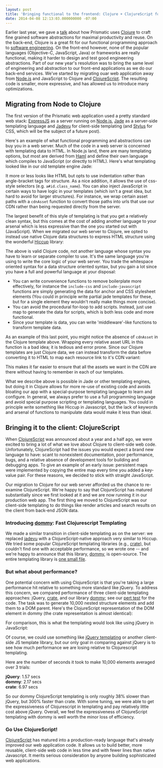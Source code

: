 ```yaml
---
layout: post
title: 'Bringing functional to the frontend: Clojure + ClojureScript for the web'
date: 2014-04-08 12:13:03.000000000 -07:00
---
```

Earlier last year, we gave a [talk](http://www.infoq.com/presentations/Why-Prismatic-Goes-Faster-With-Clojure) about how Prismatic uses [Clojure](http://clojure.org) to craft fine grained software abstractions for maximal productivity and reuse. On the back-end, Clojure is a great fit for our functional programming approach to [software engineering](http://blog.getprismatic.com/blog/2012/4/5/software-engineering-at-prismatic.html). On the front-end however, none of the popular languages (Objective-C, JavaScript, Java) or frameworks are really functional, making it harder to design and test good engineering abstractions. Part of our new year's resolution was to bring the same level of engineering and abstraction to our front-end applications as we do our back-end services. We've started by migrating ouar web application away from [Node.js](http://nodejs.org) and JavaScript to Clojure and [ClojureScript](https://github.com/clojure/clojurescript). The resulting code is smaller, more expressive, and has allowed us to introduce many optimizations. 

## Migrating from Node to Clojure

The first version of the Prismatic web application used a pretty standard web stack: [ExpressJS](http://expressjs.com/) as a server running on [Node.js](http://nodejs.org/), [Jade](http://jade-lang.com/) as a server-side templating language and [Jadevu](https://github.com/LearnBoost/jadevu) for client-side templating (and [Stylus](http://learnboost.github.com/stylus/) for CSS, which will be the subject of a future post). 

Here's an example of what functional programming and abstractions can buy you in a web server. Much of the code in a web server is concerned with templating data to HTML. In Node.js land, there are many templating options, but most are derived from [Haml](http://haml.info/) and define their own language which compiles to JavaScript (or directly to HTML). Here's what templating looked like in our old template engine Jade:


<script src="https://gist.github.com/4527241.js"></script>

It more or less looks like HTML but opts to use indentation rather than angle-bracket tags for structure. As a nice addition, it allows the use of css-style selectors (e.g. <code>a#id.class_name</code>). You can also inject JavaScript in certain ways to have logic in your templates (which isn't a great idea, but hard to avoid for larger structures). For instance, we wrap certain asset paths with a <code>cdnAsset</code> function to convert those paths into urls that use our CDN rather than being requested directly from the server.

The largest benefit of this style of templating is that you get a relatively clean syntax, but this comes at the cost of adding another language to your arsenal which is less expressive than the one you started out with (JavaScript). When we migrated our web server to Clojure, we opted to instead use native Clojure data structures to express HTML structure using the wonderful [Hiccup](https://github.com/weavejester/hiccup) library:

<script src="https://gist.github.com/4527247.js"></script>

The above is valid Clojure code, not another language whose syntax you have to learn or separate compiler to use. It's the same language you're using to write the core logic of your web server. You trade the whitespace oriented syntax for a data structure oriented syntax, but you gain a lot since you have a full and powerful language at your disposal:

   * You can write convenience functions to remove boilerplate more effectively, for instance the <code>include-css</code> and <code>include-javascript</code> functions are simply generating the data for anchor and CSS stylesheet elements (You could in principle write partial jade templates for these, but for a single element they wouldn't really make things more concise).
   * You can avoid the procedural for-loop to add scripts.  Instead, just use map to generate the data for scripts, which is both less code and more functional.
   * Since your template is data, you can write 'middleware'-like functions to transform template data.
   
As an example of this last point, you might notice the absence of <code>cdnAsset</code> in the Clojure template above. Wrapping every relative asset URL in this function is a bad idea; it is tedious and error prone. Since our Clojure templates are just Clojure data, we can instead transform the data before converting it to HTML to map each resource link to it's CDN variant:

<script src="https://gist.github.com/4527372.js"></script>

This makes it far easier to ensure that all the assets we want in the CDN are there without having to remember in each of our templates. 

What we describe above is possible in Jade or other templating engines, but doing it in Clojure allows for more re-use of existing code and avoids bloating our app with a special-purpose templating language to learn and configure. In general, we always prefer to use a full programming language and avoid special purpose scripting or templating languages.  You could in principle write something like Hiccup in Javascript, but the lack of keywords and arsenal of functions to manipulate data would make it less than ideal.


## Bringing it to the client: ClojureScript 

When [ClojureScript](https://github.com/clojure/clojurescript) was announced about a year and a half ago, we were excited to bring a lot of what we love about Clojure to client-side web code. Unfortunately, ClojureScript had the issues you would expect a brand new language to have: scant to nonexistent documentation, poor performance, bugs, and a relative absence of development tools for building and debugging apps. To give an example of an early issue: persistent maps were implemented by copying the entire map every time you added a key-value pair. For these reasons, we decided to stick with straight JavaScript. 

Our migration to Clojure for our web server afforded us the chance to re-examine ClojureScript. We're happy to say that ClojureScript has matured substantially since we first looked at it and we are now running it in our production web app. The first thing we moved to ClojureScript was our client-side templating to do things like render articles and search results on the client from back-end JSON data.

### Introducing [dommy](http://github.com/prismatic/dommy): Fast Clojurescript Templating

We made a similar transition in client-side templating as on the server: we replaced
[jadevu](https://github.com/LearnBoost/jadevu) with a ClojureScript-native approach very similar to Hiccup. We tried some popular ClojureScript templating libraries (e.g., [crate](https://github.com/ibdknox/crate)), but couldn't find one with acceptable performance, so we wrote one -- and we're happy to announce that this library, [dommy](http://github.com/prismatic/dommy), is open-source. The entire templating library is [one small file](https://github.com/Prismatic/dommy/blob/master/src/dommy/template.cljs).

### But what about performance?

One potential concern with using ClojureScript is that you're taking a large performance hit relative to something more standard like jQuery. To address this concern, we compared performance of three client-side templating approaches: jQuery, [crate](https://github.com/ibdknox/crate), and our library [dommy](https://github.com/prismatic/dommy); see our [pert test](https://github.com/Prismatic/dommy/blob/master/test/dommy/template_perf_test.cljs) for the code. The task was to generate 10,000 nested structure elements and add them to a DOM parent. Here's the ClojureScript representation of the DOM element in dommy (the crate representation is almost identical):

<script src="https://gist.github.com/4527612.js"></script>


For comparison, this is what the templating would look like using jQuery in JavaScript:


<script src="https://gist.github.com/999d4e393d612b4fbfd4.js"></script>

Of course, we could use something like [jQuery templating](http://net.tutsplus.com/tutorials/javascript-ajax/quick-tip-an-introduction-to-jquery-templating/) or another client-side  JS template library, but our only goal in comparing against jQuery is to see how much performance we are losing relative to Clojurescript templating.

Here are the number of seconds it took to make 10,000 elements averaged over 3 trials:

**jQuery**: 1.57 secs <br>
**dommy**:  2.17 secs <br>
**crate**:  6.97 secs <br>

So our dommy ClojureScript templating is only roughly 38% slower than jQuery, but 300% faster than crate. With some tuning, we were able to get the expressiveness of Clojurescript in templating and pay relatively little cost above jQuery. Overall, we feel the expressiveness of ClojureScript templating with dommy is well worth the minor loss of efficiency.

### Go Use ClojureScript!

[ClojureScript](https://github.com/clojure/clojurescript) has matured into a production-ready language that's already improved our web application code. It allows us to build better, more reusable, client-side web code in less time and with fewer lines than native Javascript. It merits serious consideration by anyone building sophisticated web applications. 
